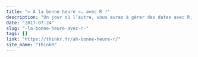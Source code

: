 ```yaml
---
title: "« À la bonne heure »… avec R !"
description: "Un jour où l’autre, vous aurez à gérer des dates avec R. Et ça, que vous soyez analyste débutant, statisticien de haut vol ou data scientist chevronné. Alors, autant s’y coller dès aujourd’hu…"
date: "2017-07-24"
slug: "-la-bonne-heure-avec-r-"
tags: []
link: "https://thinkr.fr/ah-bonne-heure-r/"
site_name: "ThinkR"
---
```

